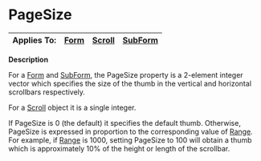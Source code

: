 




<h1 class="heading"><span class="name">PageSize</span></h1>

| Applies To: | [Form](../a-z/form.md) | [Scroll](../a-z/scroll.md) | [SubForm](../a-z/subform.md) |
| --- | --- | --- | ---  |


**Description**


For a [Form](../a-z/form.md) and [SubForm](../a-z/subform.md), the PageSize property is a 2-element integer vector which specifies the size of the thumb in the vertical and horizontal scrollbars respectively.


For a [Scroll](../a-z/scroll.md) object it is a single integer.


If PageSize is 0 (the default) it specifies the default thumb. Otherwise, PageSize is expressed in proportion to the corresponding value of [Range](../a-z/range.md). For example, if [Range](../a-z/range.md) is 1000, setting PageSize to 100 will obtain a thumb which is approximately 10% of the height or length of the scrollbar.






